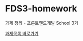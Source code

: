 # FDS3-homework
과제 정리 - 프론트엔드개발 School 3기 



[과제목록 바로가기](https://seong-jin.github.io/FDS3-homework/list.html)
